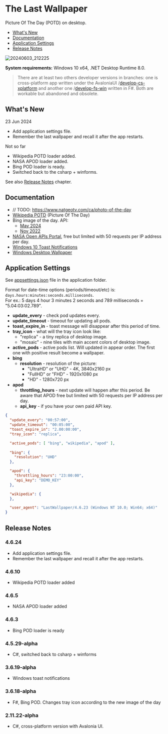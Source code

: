 # The Last Wallpaper

Picture Of The Day (POTD) on desktop.

- [What's New](#whats-new)
- [Documentation](#documentation)
- [Application Settings](#application-settings)
- [Release Notes](#release-notes)

![20240603_212225](https://github.com/nikvoronin/LastWallpaper/assets/11328666/921585aa-f489-43e6-b084-7f5db9006428)

__System requirements:__ Windows 10 x64, .NET Desktop Runtime 8.0.

> There are at least two others developer versions in branches: one is cross-platform app written under the AvaloniaUI /[develop-cs-xplatform](https://github.com/nikvoronin/LastWallpaper/tree/develop-cs-xplatform) and another one /[develop-fs-win](https://github.com/nikvoronin/LastWallpaper/tree/develop-fs-win) written in F#. Both are workable but abandoned and obsolete.

## What's New

23 Jun 2024

- Add application settings file.
- Remember the last wallpaper and recall it after the app restarts.

Not so far

- Wikipedia POTD loader added.
- NASA APOD loader added.
- Bing POD loader is ready.
- Switched back to the csharp + winforms.

See also [Release Notes](#release-notes) chapter.

## Documentation

- // TODO: https://www.natgeotv.com/ca/photo-of-the-day
- [Wikipedia POTD](/docs/wikipedia_jun-2024.md) (Picture Of The Day)
- Bing image of the day. API:
    - [May 2024](/docs/bing_may-2024.md)
    - [Nov 2022](/docs/bing_nov-2022.md)
- [NASA Open APIs Portal](https://api.nasa.gov/), free but limited with 50 requests per IP address per day.
- [Windows 10 Toast Notifications](/docs/win10_toast_notifications.md)
- [Windows Desktop Wallpaper](/docs/windows_desktop_wallpaper.md)

## Application Settings

See [appsettings.json](https://github.com/nikvoronin/LastWallpaper/blob/main/LastWallpaper/appsettings.json) file in the application folder.

Format for date-time options (periods/timeout/etc) is: `days.hours:minutes:seconds.milliseconds`.\
For ex.: 5 days 4 hour 3 minutes 2 seconds and 789 milliseconds = "5.04:03:02.789".

- __update_every__ - check pod updates every.
- __update_timeout__ - timeout for updating all pods.
- __toast_expire_in__ - toast message will disappear after this period of time.
- __tray_icon__ - what will the tray icon look like:
  - "replica" - a tiny replica of desktop image.
  - "mosaic" - nine tiles with main accent colors of desktop image.
- __active_pods__ - active pods list. Will updated in appear order. The first one with positive result become a wallpaper.
- __bing__
    - __resolution__ - resolution of the picture:
        - "UltraHD" or "UHD" - 4K, 3840x2160 px
        - "FullHD" or "FHD" - 1920x1080 px
        - "HD" - 1280x720 px
- __apod__
    - __throttling_hours__ - next update will happen after this period. Be aware that APOD free but limited with 50 requests per IP address per day.
    - __api_key__ - if you have your own paid API key.

```json
{
  "update_every": "00:57:00",
  "update_timeout": "00:05:00",
  "toast_expire_in": "2.00:00:00",
  "tray_icon": "replica",

  "active_pods": [ "bing", "wikipedia", "apod" ],
  
  "bing": {
    "resolution": "UHD"
  },

  "apod": {
    "throttling_hours": "23:00:00",
    "api_key": "DEMO_KEY"
  },

  "wikipedia": {
  },

  "user_agent": "LastWallpaper/4.6.23 (Windows NT 10.0; Win64; x64)"
}
```

## Release Notes

### 4.6.24

- Add application settings file.
- Remember the last wallpaper and recall it after the app restarts.

### 4.6.10

- Wikipedia POTD loader added

### 4.6.5

- NASA APOD loader added

### 4.6.3

- Bing POD loader is ready

### 4.5.29-alpha

- C#, switched back to csharp + winforms

### 3.6.19-alpha

- Windows toast notifications

### 3.6.18-alpha

- F#, Bing POD. Changes tray icon according to the new image of the day

### 2.11.22-alpha

- C#, cross-platform version with Avalonia UI.
